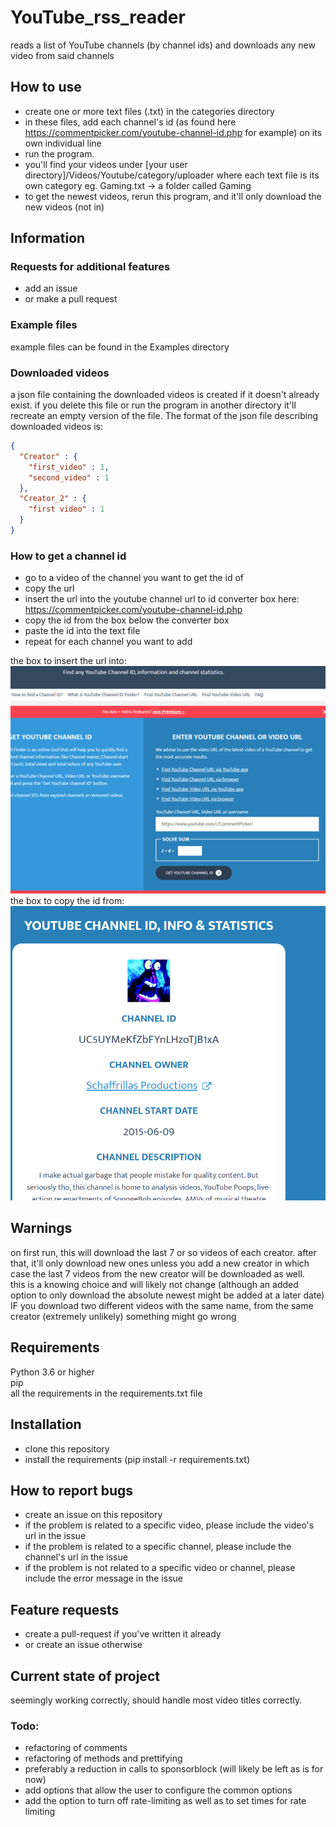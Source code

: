 # YouTube_rss_reader
reads a list of YouTube channels (by channel ids) and downloads any new video from said channels

## How to use

- create one or more text files (.txt) in the categories directory
- in these files, add each channel's id (as found here https://commentpicker.com/youtube-channel-id.php for example) on its own individual line
- run the program.
- you'll find your videos under [your user directory]/Videos/Youtube/category/uploader where each text file is its own category eg. Gaming.txt -> a folder called Gaming
- to get the newest videos, rerun this program, and it'll only download the new videos (not in)
 

## Information

### Requests for additional features

- add an issue
- or make a pull request

### Example files

example files can be found in the Examples directory

### Downloaded videos

a json file containing the downloaded videos is created if it doesn't already exist. if you delete this file or run the program in another directory it'll recreate an empty version of the file.
The format of the json file describing downloaded videos is:
```json
{
  "Creator" : {
    "first_video" : 1,
    "second_video" : 1
  },
  "Creator_2" : {
    "first video" : 1
  }
}
```

### How to get a channel id

- go to a video of the channel you want to get the id of
- copy the url
- insert the url into the youtube channel url to id converter box here: https://commentpicker.com/youtube-channel-id.php
- copy the id from the box below the converter box
- paste the id into the text file
- repeat for each channel you want to add

the box to insert the url into:
![url_box.png](images%2Furl_box.png)
the box to copy the id from:
![id_box.png](images%2Fid_box.png)


## Warnings

on first run, this will download the last 7 or so videos of each creator. after that, it'll only download new ones unless you add a new creator in which case the last 7 videos from the new creator will be downloaded as well.   
this is a knowing choice and will likely not change (although an added option to only download the absolute newest might be added at a later date)  
IF you download two different videos with the same name, from the same creator (extremely unlikely) something might go wrong
 
## Requirements
Python 3.6 or higher  
pip  
all the requirements in the requirements.txt file  

## Installation

- clone this repository
- install the requirements (pip install -r requirements.txt)

## How to report bugs

- create an issue on this repository
- if the problem is related to a specific video, please include the video's url in the issue
- if the problem is related to a specific channel, please include the channel's url in the issue
- if the problem is not related to a specific video or channel, please include the error message in the issue

## Feature requests

- create a pull-request if you've written it already
- or create an issue otherwise

## Current state of project

seemingly working correctly, should handle most video titles correctly. 

### Todo:

- refactoring of comments
- refactoring of methods and prettifying
- preferably a reduction in calls to sponsorblock (will likely be left as is for now)
- add options that allow the user to configure the common options
- add the option to turn off rate-limiting as well as to set times for rate limiting
